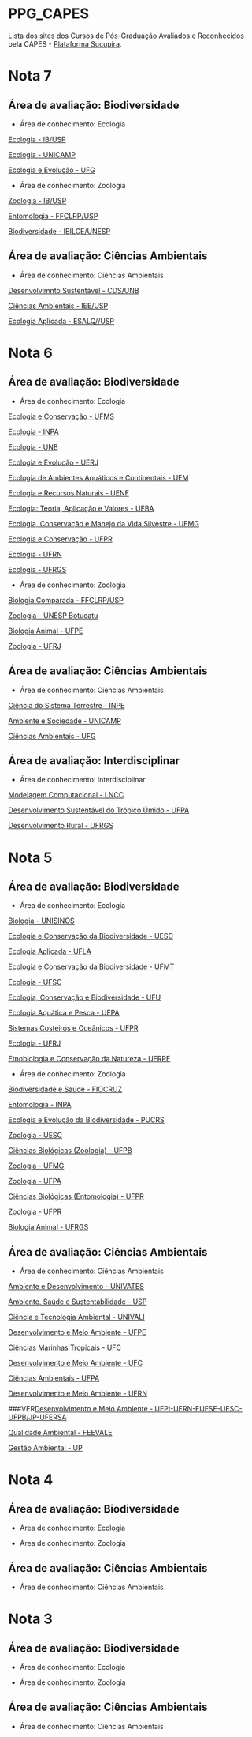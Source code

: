 # PPG_CAPES

Lista dos sites dos Cursos de Pós-Graduação Avaliados e Reconhecidos pela CAPES - [Plataforma Sucupira](https://sucupira.capes.gov.br/sucupira/public/consultas/coleta/programa/quantitativos/quantitativoConceito.jsf;jsessionid=QYgAtGy9GTmsaDFQ65m-bfSJ.sucupira-214).

# Nota 7

## Área de avaliação: Biodiversidade

- Área de conhecimento: Ecologia

[Ecologia - IB/USP](http://ecologia.ib.usp.br/pos)

[Ecologia - UNICAMP](http://www.ib.unicamp.br/pos_ecologia/)

[Ecologia e Evolução - UFG](http://www.ecoevol.ufg.br)

- Área de conhecimento: Zoologia

[Zoologia - IB/USP](http://poszoologia.ib.usp.br/)

[Entomologia - FFCLRP/USP](https://sites.usp.br/entomologia/pb/)

[Biodiversidade - IBILCE/UNESP](https://www.ibilce.unesp.br/#!/bioanimal)

## Área de avaliação: Ciências Ambientais

- Área de conhecimento: Ciências Ambientais

[Desenvolvimnto Sustentável - CDS/UNB](http://www.cds.unb.br)

[Ciências Ambientais - IEE/USP](http://www.iee.usp.br/?q=pt-br/programa-de-p%C3%B3s-gradua%C3%A7%C3%A3o-em-ci%C3%AAncia-ambiental)

[Ecologia Aplicada - ESALQ//USP](http://www.esalq.usp.br/pg/programas/ecologia-aplicada/)


# Nota 6

## Área de avaliação: Biodiversidade

- Área de conhecimento: Ecologia

[Ecologia e Conservação - UFMS](http://ppgec.ufms.br)

[Ecologia - INPA](http://pgeco.inpa.gov.br)

[Ecologia - UNB](http://pgeclunb.net.br)

[Ecologia e Evolução - UERJ](https://ppgee.uerj.br)

[Ecologia de Ambientes Aquáticos e Continentais - UEM](http://www.pea.uem.br)

[Ecologia e Recursos Naturais - UENF](https://uenf.br/posgraduacao/ecologia-recursosnaturais/)

[Ecologia: Teoria, Aplicação e Valores - UFBA](https://ecologia.ufba.br/)

[Ecologia, Conservação e Manejo da Vida Silvestre - UFMG](http://www.ufmg.br/pos/ecologia)

[Ecologia e Conservação - UFPR](http://www.prppg.ufpr.br/site/ppgecologia/pb/)

[Ecologia - UFRN](http://www.sigaa.ufrn.br/sigaa/public/programa/portal.jsf?id=4846)

[Ecologia - UFRGS](https://www.ufrgs.br/ppgecologia/)

- Área de conhecimento: Zoologia

[Biologia Comparada - FFCLRP/USP](http://sites.usp.br/biocomparada/pb/)

[Zoologia - UNESP Botucatu](https://www.ibb.unesp.br/#!/ensino/pos-graduacao/programas-stricto-sensu/ciencias-biologicas-zoologia/apresentacao/)

[Biologia Animal - UFPE](http://www.ufpe.br/ppgba)

[Zoologia - UFRJ](https://ppgzoo.museunacional.ufrj.br/)

## Área de avaliação: Ciências Ambientais

- Área de conhecimento: Ciências Ambientais

[Ciência do Sistema Terrestre - INPE](http://www.ccst.inpe.br/servico/pos-graduacao-em-ciencia-do-sistema-terrestre/)

[Ambiente e Sociedade - UNICAMP](http://www.nepam.unicamp.br)

[Ciências Ambientais - UFG](https://ciamb.prpg.ufg.br/)

## Área de avaliação: Interdisciplinar

- Área de conhecimento: Interdisciplinar

[Modelagem Computacional - LNCC](http://posgrad.lncc.br/pt-br/)

[Desenvolvimento Sustentável do Trópico Úmido - UFPA](http://www.naea.ufpa.br/naea/novosite/)

[Desenvolvimento Rural - UFRGS](http://www.ufrgs.br/pgdr)


# Nota 5

## Área de avaliação: Biodiversidade

- Área de conhecimento: Ecologia

[Biologia - UNISINOS](http://www.unisinos.br/mestrado-e-doutorado/biologia/presencial/sao-leopoldo)

[Ecologia e Conservação da Biodiversidade - UESC](http://ecologiauesc.com/)

[Ecologia Aplicada - UFLA](http://www.prpg.ufla.br/ecologia)

[Ecologia e Conservação da Biodiversidade - UFMT](https://www.ecologia.ufmt.br)

[Ecologia - UFSC](http://www.poseco.ufsc.br)

[Ecologia, Conservação e Biodiversidade - UFU](http://www.ppgeco.ib.ufu.br/)

[Ecologia Aquática e Pesca - UFPA](http://ppgeap.propesp.ufpa.br)

[Sistemas Costeiros e Oceânicos - UFPR](http://www.cem.ufpr.br/?page_id=61)

[Ecologia - UFRJ](http://www.ppge.ufrj.br)

[Etnobiologia e Conservação da Natureza - UFRPE](http://www.pgetno.ufrpe.br/)

- Área de conhecimento: Zoologia

[Biodiversidade e Saúde - FIOCRUZ](http://pgbs.ioc.fiocruz.br)

[Entomologia - INPA](https://w2.solucaoatrio.net.br/somos/inpa-ent/index.php/pt/apresentacao)

[Ecologia e Evolução da Biodiversidade - PUCRS](https://www.pucrs.br/saude/programa-de-pos-graduacao-em-ecologia-e-evolucao-da-biodiversidade/)

[Zoologia - UESC](http://www.uesc.br/zoologia)

[Ciências Biológicas (Zoologia) - UFPB](http://www.ufpb.br/pos/zoologia)

[Zoologia - UFMG](https://sites.icb.ufmg.br/pgzooufmg/)

[Zoologia - UFPA](http://ppgzool.propesp.ufpa.br/)

[Ciências Biológicas (Entomologia) - UFPR](http://www.pgento.ufpr.br/)

[Zoologia - UFPR](http://www.pgzoo.ufpr.br)

[Biologia Animal - UFRGS](http://www.ufrgs.br/ppgban/)

## Área de avaliação: Ciências Ambientais

- Área de conhecimento: Ciências Ambientais

[Ambiente e Desenvolvimento - UNIVATES](http://www.univates.br/ppgad)

[Ambiente, Saúde e Sustentabilidade - USP](https://www.fsp.usp.br/pos/programas/ambiente-saude-e-sustentabilidade/)

[Ciência e Tecnologia Ambiental - UNIVALI](http://www.univali.br/ppcta)

[Desenvolvimento e Meio Ambiente - UFPE](http://www.ufpe.br/prodema)

[Ciências Marinhas Tropicais - UFC](https://ppgcmt.ufc.br/pt/)

[Desenvolvimento e Meio Ambiente - UFC](http://www.prodema.ufc.br/)

[Ciências Ambientais - UFPA](http://www.ppgca.propesp.ufpa.br)

[Desenvolvimento e Meio Ambiente - UFRN](https://sigaa.ufrn.br/sigaa/public/programa/portal.jsf?id=423)

###VER[Desenvolvimento e Meio Ambiente - UFPI-UFRN-FUFSE-UESC-UFPB/JP-UFERSA](http://www.pcmf.ufc.br/)

[Qualidade Ambiental - FEEVALE](https://www.feevale.br/pgqualidadeambiental)

[Gestão Ambiental - UP](https://www.up.edu.br/mestrado-e-doutorado/mestrado-em-gestao-ambiental/)


# Nota 4

## Área de avaliação: Biodiversidade

- Área de conhecimento: Ecologia



- Área de conhecimento: Zoologia



## Área de avaliação: Ciências Ambientais

- Área de conhecimento: Ciências Ambientais



# Nota 3

## Área de avaliação: Biodiversidade

- Área de conhecimento: Ecologia



- Área de conhecimento: Zoologia



## Área de avaliação: Ciências Ambientais

- Área de conhecimento: Ciências Ambientais
